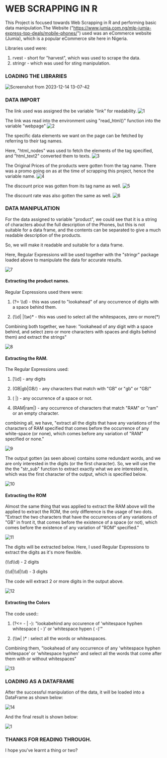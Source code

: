 # WEB SCRAPPING IN R

This Project is focused towards Web Scrapping in R and performing basic data manipulation.The Website ("https://www.jumia.com.ng/mlp-jumia-express-top-deals/mobile-phones/") used was an eCommerce website (Jumia), which is a popular eCommerce site here in Nigeria. 

Libraries used were:

1) rvest - short for "harvest", which was used to scrape the data.
2) stringr - which was used for sting manipulation.


### LOADING THE LIBRARIES
![Screenshot from 2023-12-14 13-07-42](https://github.com/David-Olateju/eCommerce-site-Scrapping-in-R/assets/129637983/74cc5ce0-2a62-46d2-9364-e9f00a55c16e)



### DATA IMPORT

The link used was assigned the be variable "link" for readability.
![1](https://github.com/David-Olateju/eCommerce-site-Scrapping-in-R/assets/129637983/ec98d741-40f8-4992-8f1b-00cf54fda65a)

The link was read into the environment using "read_html()" function into the variable "webpage" 
![2](https://github.com/David-Olateju/eCommerce-site-Scrapping-in-R/assets/129637983/6df902ee-77e5-42c8-9186-165d1cf680f4)


The specific data elements we want on the page can be fetched by referring to their tag names.

Here, "html_nodes" was used to fetch the elements of the tag specified, and "html_text2" converted them to texts.
![3](https://github.com/David-Olateju/eCommerce-site-Scrapping-in-R/assets/129637983/7083c221-172f-4d0a-bd91-a9fdc43b440b)


The Original Prices of the products were gotten from the tag name. There was a promo going on as at the time of scrapping this project, hence the variable name.
![4](https://github.com/David-Olateju/eCommerce-site-Scrapping-in-R/assets/129637983/23148812-24cc-49fb-944d-b29877d43c3e)


The discount price was gotten from its tag name as well.
![5](https://github.com/David-Olateju/eCommerce-site-Scrapping-in-R/assets/129637983/0df49cd4-044e-46b9-a4ec-c5087450a76d)


The discount rate was also gotten the same as well.
![6](https://github.com/David-Olateju/eCommerce-site-Scrapping-in-R/assets/129637983/1c2a8eba-2305-4fd2-ab51-1996b1690c34)



### DATA MANIPULATION
For the data assigned to variable "product", we could see that it is a string of characters about the full description of the Phones, but this is not suitable for a data frame, and the contents can be separated to give a much readable description of the products.

So, we will make it readable and suitable for a data frame.

Here, Regular Expressions will be used together with the "stringr" package loaded above to manipulate the data for accurate results.

![7](https://github.com/David-Olateju/eCommerce-site-Scrapping-in-R/assets/129637983/a3c6600c-87bd-4305-ae85-70bea5a31b0c)



#### Extracting the product names.

Regular Expressions used there were:

1) (?= \\\d) - this was used to "lookahead" of any occurrence of digits with a space behind them.

2) (\\\d| |\\\w)* - this was used to select all the whitespaces, zero or more(*)

Combining both together, we have: "lookahead of any digit with a space behind, and select zero or more characters with spaces and digits behind them) and extract the strings"

![8](https://github.com/David-Olateju/eCommerce-site-Scrapping-in-R/assets/129637983/e80e0033-3e12-4f4b-b826-72bd9fb6245f)



#### Extracting the RAM.

The Regular Expressions used:

1) [\\\d] - any digits

2) (GB|gb|GB/) - any characters that match with "GB" or "gb" or "GB/"

3) ( |) - any occurrence of a space or not.

4) (RAM|ram|) - any occurrence of characters that match "RAM" or "ram" or an empty character.

combining all, we have, "extract all the digits that have any variations of the characters of RAM specified that comes before the occurrence of any white-space (or none), which comes before any variation of "RAM" specified or none."

![9](https://github.com/David-Olateju/eCommerce-site-Scrapping-in-R/assets/129637983/da5bf7c2-040d-464c-8841-c80c962615de)


The output gotten (as seen above) contains some redundant words, and we are only interested in the digits (or the first character).
So, we will use the the the "str_sub" function to extract exactly what we are interested in, which was the first character of the output, which is specified below.

![10](https://github.com/David-Olateju/eCommerce-site-Scrapping-in-R/assets/129637983/f1531957-a72b-47c1-93c6-07aaf948a159)


#### Extracting the ROM

Almost the same thing that was applied to extract the RAM above will the applied to extract the ROM, the only difference is the usage of two dots.
"Extract the two characters that have the occurrences of any variations of "GB" in front it, that comes before the existence of a space (or not), which comes before the existence of any variation of "ROM" specified."

![11](https://github.com/David-Olateju/eCommerce-site-Scrapping-in-R/assets/129637983/4abe18db-4296-4ce6-9d30-1b547fc89144)


The digits will be extracted below. Here, I used Regular Expressions to extract the digits as it's more flexible.

(\\\d\\\d) - 2 digits

(\\\d|\\\d|\\\d) - 3 digits

The code will extract 2 or more digits in the output above.

![12](https://github.com/David-Olateju/eCommerce-site-Scrapping-in-R/assets/129637983/41a568a3-b89f-4e12-9235-7526ddc80e48)


#### Extracting the Colors

The code used::
1) (?<= - | -): "lookabehind any occurence of 'whitespace hyphen whitespace ( - )' or 'whitespace hypen ( -)'"

2) (\\\w| )* : select all the words or whiteaspaces.

Combining them, "lookahead of any occurrence of any 'whitespace hyphen whitespace' or 'whitespace hyphen' and select all the words that come after them with or without whitespaces"

![13](https://github.com/David-Olateju/eCommerce-site-Scrapping-in-R/assets/129637983/6cf10f5a-93db-4989-acff-aa72ab28d534)


### LOADING AS A DATAFRAME
After the successful manipulation of the data, it will be loaded into a DataFrame as shown below:

![14](https://github.com/David-Olateju/eCommerce-site-Scrapping-in-R/assets/129637983/7d59387c-604f-4607-9e38-2fb1164f50e3)


And the final result is shown below:

![1](https://github.com/David-Olateju/eCommerce-site-Scrapping-in-R/assets/129637983/7575f2a6-929a-4178-8bfa-85bfbf45109c)


### THANKS FOR READING THROUGH.
I hope you've learnt a thing or two?




